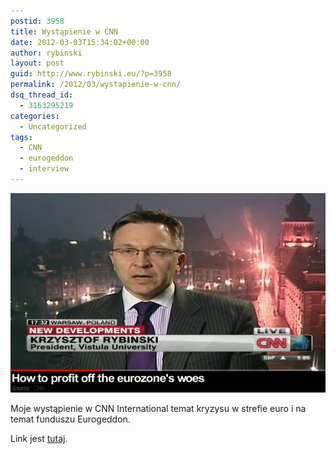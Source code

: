 ```yaml
---
postid: 3958
title: Wystąpienie w CNN
date: 2012-03-03T15:34:02+00:00
author: rybinski
layout: post
guid: http://www.rybinski.eu/?p=3958
permalink: /2012/03/wystapienie-w-cnn/
dsq_thread_id:
  - 3163295219
categories:
  - Uncategorized
tags:
  - CNN
  - eurogeddon
  - interview
---
```

<p style="text-align: center;">
  <a href="/uploads/2012/03/Rybinski_CNN1.jpg"><img class="aligncenter  wp-image-3961" title="Rybinski_CNN" src="/uploads/2012/03/Rybinski_CNN1.jpg" alt="" width="504" height="319" /></a>
</p>

Moje wystąpienie w CNN International temat kryzysu w strefie euro i na temat funduszu Eurogeddon.

Link jest [tutaj](http://edition.cnn.com/video/#/video/business/2012/03/02/intv-eurozone-crisis-profit-rybinski.cnn?iref=24hours).

 
